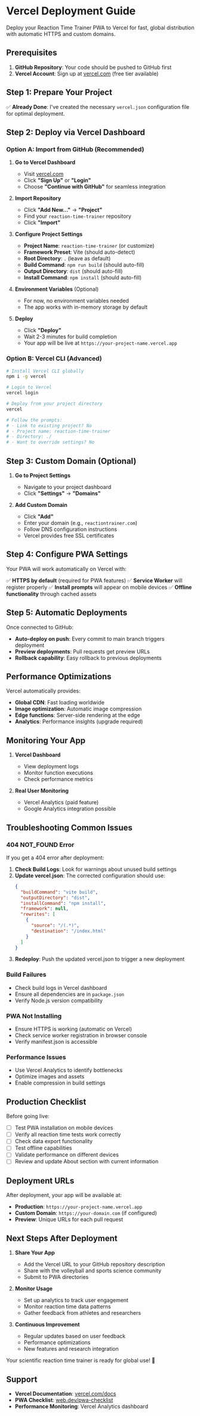 # Vercel Deployment Guide

Deploy your Reaction Time Trainer PWA to Vercel for fast, global distribution with automatic HTTPS and custom domains.

## Prerequisites

1. **GitHub Repository**: Your code should be pushed to GitHub first
2. **Vercel Account**: Sign up at [vercel.com](https://vercel.com) (free tier available)

## Step 1: Prepare Your Project

✅ **Already Done**: I've created the necessary `vercel.json` configuration file for optimal deployment.

## Step 2: Deploy via Vercel Dashboard

### Option A: Import from GitHub (Recommended)

1. **Go to Vercel Dashboard**
   - Visit [vercel.com](https://vercel.com)
   - Click **"Sign Up"** or **"Login"**
   - Choose **"Continue with GitHub"** for seamless integration

2. **Import Repository**
   - Click **"Add New..."** → **"Project"**
   - Find your `reaction-time-trainer` repository
   - Click **"Import"**

3. **Configure Project Settings**
   - **Project Name**: `reaction-time-trainer` (or customize)
   - **Framework Preset**: Vite (should auto-detect)
   - **Root Directory**: `.` (leave as default)
   - **Build Command**: `npm run build` (should auto-fill)
   - **Output Directory**: `dist` (should auto-fill)
   - **Install Command**: `npm install` (should auto-fill)

4. **Environment Variables** (Optional)
   - For now, no environment variables needed
   - The app works with in-memory storage by default

5. **Deploy**
   - Click **"Deploy"**
   - Wait 2-3 minutes for build completion
   - Your app will be live at `https://your-project-name.vercel.app`

### Option B: Vercel CLI (Advanced)

```bash
# Install Vercel CLI globally
npm i -g vercel

# Login to Vercel
vercel login

# Deploy from your project directory
vercel

# Follow the prompts:
# - Link to existing project? No
# - Project name: reaction-time-trainer
# - Directory: ./
# - Want to override settings? No
```

## Step 3: Custom Domain (Optional)

1. **Go to Project Settings**
   - Navigate to your project dashboard
   - Click **"Settings"** → **"Domains"**

2. **Add Custom Domain**
   - Click **"Add"**
   - Enter your domain (e.g., `reactiontrainer.com`)
   - Follow DNS configuration instructions
   - Vercel provides free SSL certificates

## Step 4: Configure PWA Settings

Your PWA will work automatically on Vercel with:

✅ **HTTPS by default** (required for PWA features)
✅ **Service Worker** will register properly
✅ **Install prompts** will appear on mobile devices
✅ **Offline functionality** through cached assets

## Step 5: Automatic Deployments

Once connected to GitHub:

- **Auto-deploy on push**: Every commit to main branch triggers deployment
- **Preview deployments**: Pull requests get preview URLs
- **Rollback capability**: Easy rollback to previous deployments

## Performance Optimizations

Vercel automatically provides:

- **Global CDN**: Fast loading worldwide
- **Image optimization**: Automatic image compression
- **Edge functions**: Server-side rendering at the edge
- **Analytics**: Performance insights (upgrade required)

## Monitoring Your App

1. **Vercel Dashboard**
   - View deployment logs
   - Monitor function executions
   - Check performance metrics

2. **Real User Monitoring**
   - Vercel Analytics (paid feature)
   - Google Analytics integration possible

## Troubleshooting Common Issues

### 404 NOT_FOUND Error
If you get a 404 error after deployment:

1. **Check Build Logs**: Look for warnings about unused build settings
2. **Update vercel.json**: The corrected configuration should use:
   ```json
   {
     "buildCommand": "vite build",
     "outputDirectory": "dist",
     "installCommand": "npm install",
     "framework": null,
     "rewrites": [
       {
         "source": "/(.*)",
         "destination": "/index.html"
       }
     ]
   }
   ```
3. **Redeploy**: Push the updated vercel.json to trigger a new deployment

### Build Failures
- Check build logs in Vercel dashboard
- Ensure all dependencies are in `package.json`
- Verify Node.js version compatibility

### PWA Not Installing
- Ensure HTTPS is working (automatic on Vercel)
- Check service worker registration in browser console
- Verify manifest.json is accessible

### Performance Issues
- Use Vercel Analytics to identify bottlenecks
- Optimize images and assets
- Enable compression in build settings

## Production Checklist

Before going live:

- [ ] Test PWA installation on mobile devices
- [ ] Verify all reaction time tests work correctly
- [ ] Check data export functionality
- [ ] Test offline capabilities
- [ ] Validate performance on different devices
- [ ] Review and update About section with current information

## Deployment URLs

After deployment, your app will be available at:

- **Production**: `https://your-project-name.vercel.app`
- **Custom Domain**: `https://your-domain.com` (if configured)
- **Preview**: Unique URLs for each pull request

## Next Steps After Deployment

1. **Share Your App**
   - Add the Vercel URL to your GitHub repository description
   - Share with the volleyball and sports science community
   - Submit to PWA directories

2. **Monitor Usage**
   - Set up analytics to track user engagement
   - Monitor reaction time data patterns
   - Gather feedback from athletes and researchers

3. **Continuous Improvement**
   - Regular updates based on user feedback
   - Performance optimizations
   - New features and research integration

Your scientific reaction time trainer is ready for global use! 🚀

## Support

- **Vercel Documentation**: [vercel.com/docs](https://vercel.com/docs)
- **PWA Checklist**: [web.dev/pwa-checklist](https://web.dev/pwa-checklist)
- **Performance Monitoring**: Vercel Analytics dashboard